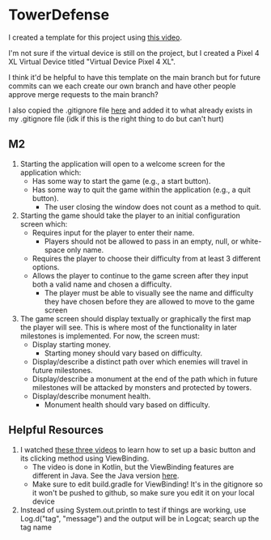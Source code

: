 # TowerDefense

I created a template for this project using [this video](https://www.youtube.com/watch?v=kMI2jy-WlGM).

I'm not sure if the virtual device is still on the project, but I created a Pixel 4 XL Virtual
Device titled "Virtual Device Pixel 4 XL".

I think it'd be helpful to have this template on the main branch but for future commits can we each
create our own branch and have other people approve merge requests to the main branch?

I also copied the .gitignore file [here](https://github.gatech.edu/gtobdes/M1_Android/blob/master/.gitignore)
and added it to what already exists in my .gitignore file (idk if this is the right thing to do but
can't hurt)

## M2
1. Starting the application will open to a welcome screen for the application which:
    * Has some way to start the game (e.g., a start button).
    * Has some way to quit the game within the application (e.g., a quit button).
        * The user closing the window does not count as a method to quit.
2. Starting the game should take the player to an initial configuration screen which:
    * Requires input for the player to enter their name.
        * Players should not be allowed to pass in an empty, null, or white-space only name.
    * Requires the player to choose their difficulty from at least 3 different options.
    * Allows the player to continue to the game screen after they input both a valid name and chosen
    a difficulty.
        * The player must be able to visually see the name and difficulty they have chosen before
        they are allowed to move to the game screen
3. The game screen should display textually or graphically the first map the player will see. This
is where most of the functionality in later milestones is implemented. For now, the screen must:
    * Display starting money.
        * Starting money should vary based on difficulty.
    * Display/describe a distinct path over which enemies will travel in future milestones.
    * Display/describe a monument at the end of the path which in future milestones will be attacked
    by monsters and protected by towers.
    * Display/describe monument health.
        * Monument health should vary based on difficulty.

## Helpful Resources
1. I watched [these three videos](https://www.youtube.com/watch?v=kMI2jy-WlGM&list=PLt72zDbwBnAVt653VpUPS8mzXoJWMfRxb)
to learn how to set up a basic button and its clicking method using ViewBinding.
    * The video is done in Kotlin, but the ViewBinding features are different in Java. See the Java
    version [here](https://developer.android.com/topic/libraries/view-binding#java).
    * Make sure to edit build.gradle for ViewBinding! It's in the gitignore so it won't be pushed to
    github, so make sure you edit it on your local device
2. Instead of using System.out.println to test if things are working, use Log.d("tag", "message")
and the output will be in Logcat; search up the tag name